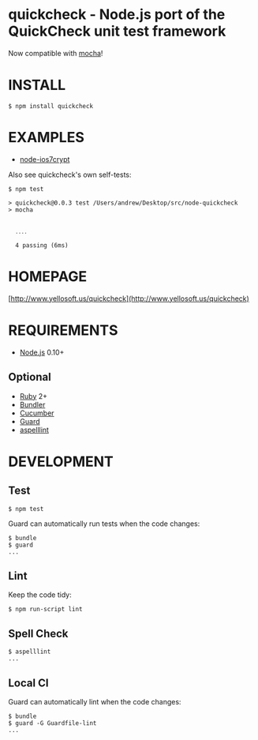 # quickcheck - Node.js port of the QuickCheck unit test framework

Now compatible with [mocha](http://visionmedia.github.io/mocha/)!

# INSTALL

    $ npm install quickcheck

# EXAMPLES

* [node-ios7crypt](https://github.com/mcandre/node-ios7crypt/blob/master/test/test.js)

Also see quickcheck's own self-tests:

    $ npm test

    > quickcheck@0.0.3 test /Users/andrew/Desktop/src/node-quickcheck
    > mocha


      ․․․․

      4 passing (6ms)

# HOMEPAGE

[http://www.yellosoft.us/quickcheck](http://www.yellosoft.us/quickcheck)

# REQUIREMENTS

* [Node.js](http://nodejs.org/) 0.10+

## Optional

* [Ruby](https://www.ruby-lang.org/) 2+
* [Bundler](http://bundler.io/)
* [Cucumber](http://cukes.info/)
* [Guard](http://guardgem.org/)
* [aspelllint](https://github.com/mcandre/aspelllint)

# DEVELOPMENT

## Test

    $ npm test

Guard can automatically run tests when the code changes:

    $ bundle
    $ guard
    ...

## Lint

Keep the code tidy:

    $ npm run-script lint

## Spell Check

    $ aspelllint
    ...

## Local CI

Guard can automatically lint when the code changes:

    $ bundle
    $ guard -G Guardfile-lint
    ...
